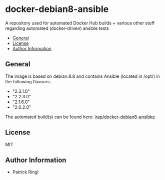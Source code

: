 # docker-debian8-ansible

A repository used for automated Docker Hub builds + various other stuff regarding automated (docker-driven) ansible tests

<!-- toc -->

- [General](#general)
- [License](#license)
- [Author Information](#author-information)

<!-- tocstop -->

## General

The image is based on debian:8.8 and contains Ansible (located in /opt/) in the following flavours:
  - "2.3.1.0"
  - "2.2.3.0"
  - "2.1.6.0"
  - "2.0.2.0"

The automated build(s) can be found here: [irap/docker-debian8-ansibke](https://hub.docker.com/r/irap/docker-debian8-ansible/)

## License

MIT

## Author Information

* Patrick Ringl
